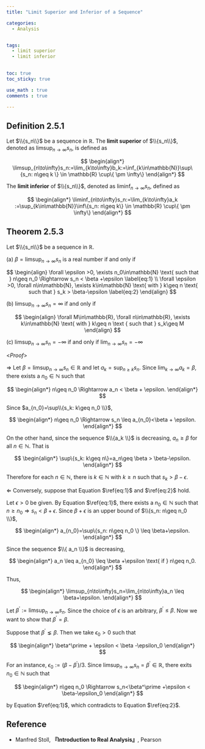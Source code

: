 ```yaml
---
title: "Limit Superior and Inferior of a Sequence"

categories:
  - Analysis


tags:
  - limit superior
  - limit inferior
 

toc: true
toc_sticky: true

use_math : true
comments : true

---
```

## Definition 2.5.1
Let $\\{s_n\\}$ be a sequence in $\mathbb{R}$. The **limit superior** of $\\{s_n\\}$, denoted as $\limsup_{n\to\infty}s_n$,  is defined as

$$
\begin{align*}
\limsup_{n\to\infty}s_n:=\lim_{k\to\infty}b_k:=\inf_{k\in\mathbb{N}}\sup\{s_n: n\geq k \} \in \mathbb{R} \cup\{ \pm \infty\}
\end{align*}
$$

The **limit inferior** of $\\{s_n\\}$, denoted as $\liminf_{n\to\infty}s_n$, defined as 

$$
\begin{align*}
\liminf_{n\to\infty}s_n:=\lim_{k\to\infty}a_k :=\sup_{k\in\mathbb{N}}\inf\{s_n: n\geq k\} \in \mathbb{R} \cup\{ \pm \infty\}
\end{align*}
$$

## Theorem 2.5.3 
Let $\\{s_n\\}$  be a sequence in $\mathbb{R}$.

(a) $\beta=\limsup_{n\to\infty}s_n$  is a real number if and only if

$$
\begin{align}
\forall \epsilon >0, \exists n_0\in\mathbb{N} \text{ such that } n\geq n_0 \Rightarrow s_n < \beta +\epsilon \label{eq:1} \\
\forall \epsilon >0, \forall n\in\mathbb{N}, \exists k\in\mathbb{N} \text{ with } k\geq n \text{ such that } s_k > \beta-\epsilon \label{eq:2}
\end{align}
$$

(b) $\limsup_{n\to\infty}s_n=\infty$ if and only if 

$$
\begin{align}
\forall M\in\mathbb{R}, \forall n\in\mathbb{R}, \exists k\in\mathbb{N} \text{ with } k\geq n \text { such that } s_k\geq M
\end{align}
$$

(c) $\limsup_{n\to\infty}s_n = -\infty$ if and only if $\lim_{n\to\infty}s_n =-\infty$
$$\tag*{$\square$}$$

<*Proof*>

$\Rightarrow$ Let $\beta= \limsup_{n\to\infty}s_n \in \mathbb{R}$ and let $a_k = \sup_{n\geq k} s_n$. Since $\lim_{k\to\infty}a_k=\beta$, there exists a $n_0\in\mathbb{N}$ such that

$$
\begin{align*}
n\geq n_0 \Rightarrow a_n < \beta + \epsilon.
\end{align*}
$$

Since $a_{n_0}=\sup\\{s_k: k\geq n_0 \\}$, 

$$
\begin{align*}
n\geq n_0 \Rightarrow s_n \leq a_{n_0}<\beta + \epsilon.
\end{align*}
$$

On the other hand, since the sequence $\\{a_k \\}$ is decreasing, $a_n \geq \beta$ for all $n\in\mathbb{N}$. That is 


$$
\begin{align*}
\sup\{s_k: k\geq n\}=a_n\geq \beta > \beta-\epsilon.
\end{align*}
$$

Therefore for each $n\in\mathbb{N}$, there is $k\in\mathbb{N}$ with $k\geq n$ such that $s_k > \beta-\epsilon$.

$\Leftarrow$ Conversely, suppose that Equation $\ref{eq:1}$ and $\ref{eq:2}$ hold.

Let $\epsilon >0$ be given. By Equation $\ref{eq:1}$, there exists a $n_0\in\mathbb{N}$ such that $n\geq n_0 \Rightarrow s_n < \beta + \epsilon$. Since $\beta+\epsilon$ is an upper bound of $\\{s_n: n\geq n_0 \\}$,  

$$
\begin{align*}
a_{n_0}=\sup\{s_n: n\geq n_0 \} \leq \beta+\epsilon.
\end{align*}
$$

Since the sequence $\\{ a_n \\}$ is decreasing, 

$$
\begin{align*}
a_n \leq a_{n_0} \leq \beta +\epsilon \text{ if } n\geq n_0.
\end{align*}
$$

Thus,

$$
\begin{align*}
\limsup_{n\to\infty}s_n=\lim_{n\to\infty}a_n \leq \beta+\epsilon.
\end{align*}
$$

Let $\beta^\prime := \limsup_{n\to\infty}s_n$. Since the choice of $\epsilon$ is an arbitrary, $\beta^\prime \leq \beta$. Now we want to show that $\beta^\prime = \beta$.

Suppose that $\beta^\prime \lneq \beta$. Then we take $\epsilon_0 > 0$ such that 

$$
\begin{align*}
\beta^\prime + \epsilon < \beta -\epsilon_0
\end{align*}
$$

For an instance, $\epsilon_0 := (\beta-\beta^\prime) / 3$. Since $\limsup_{n\to\infty}s_n=\beta^\prime\in\mathbb{R}$, there exits $n_0\in\mathbb{N}$ such that

$$
\begin{align*}
n\geq n_0 \Rightarrow s_n<\beta^\prime +\epsilon < \beta-\epsilon_0
\end{align*}
$$

by Equation $\ref{eq:1}$, which contradicts to Equation $\ref{eq:2}$.


$$\tag*{$\square$}$$




## Reference
- Manfred Stoll,  **『**Introduction to Real Analysis**』**, Pearson
